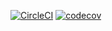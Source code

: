 [![CircleCI](https://circleci.com/gh/FrancescoWard/AD340.svg?style=svg)](https://circleci.com/gh/FrancescoWard/AD340)
[![codecov](https://codecov.io/gh/FrancescoWard/AD340/branch/master/graph/badge.svg)](https://codecov.io/gh/FrancescoWard/AD340)